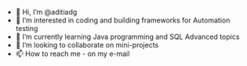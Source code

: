 - 👋 Hi, I’m @aditiadg
- 👀 I’m interested in coding and building frameworks for Automation testing 
- 🌱 I’m currently learning Java programming and SQL Advanced topics
- 💞️ I’m looking to collaborate on mini-projects 
- 📫 How to reach me - on my e-mail

<!---
aditiadg/aditiadg is a ✨ special ✨ repository because its `README.md` (this file) appears on your GitHub profile.
You can click the Preview link to take a look at your changes.
--->
